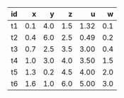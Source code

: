 |id  |    x|    y|    z|     u|    w|
|:---|----:|----:|----:|-----:|----:|
|t1  |  0.1|  4.0|  1.5|  1.32|  0.1|
|t2  |  0.4|  6.0|  2.5|  0.49|  0.2|
|t3  |  0.7|  2.5|  3.5|  3.00|  0.4|
|t4  |  1.0|  3.0|  4.0|  3.50|  1.5|
|t5  |  1.3|  0.2|  4.5|  4.00|  2.0|
|t6  |  1.6|  1.0|  6.0|  5.00|  3.0|
